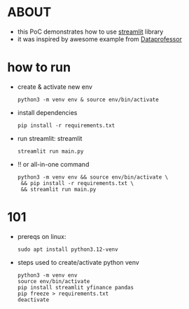 
# ABOUT

- this PoC demonstrates how to use  [streamlit](https://streamlit.io/) library
- it was inspired by awesome example from [Dataprofessor](https://github.com/dataprofessor)

# how to run


 - create & activate new env
    ```
    python3 -m venv env & source env/bin/activate
    ```
 - install dependencies
    ```
    pip install -r requirements.txt
    ```     
 - run streamlit: streamlit 
    ```
    streamlit run main.py
    ```
 - !! or all-in-one command 
    ```
    python3 -m venv env && source env/bin/activate \
     && pip install -r requirements.txt \
     && streamlit run main.py
    ```

# 101
* prereqs on linux:
   
    ```
    sudo apt install python3.12-venv
    ```
* steps used to create/activate python venv
    ```
    python3 -m venv env
    source env/bin/activate
    pip install streamlit yfinance pandas
    pip freeze > requirements.txt
    deactivate

    ```